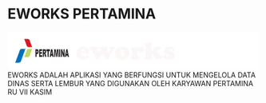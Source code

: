 # EWORKS PERTAMINA
![alt text](https://github.com/Winsdtrom5/PertaminaApp/blob/master/eworks.png?raw=true)<br/>
EWORKS ADALAH APLIKASI YANG BERFUNGSI UNTUK MENGELOLA DATA DINAS SERTA LEMBUR YANG DIGUNAKAN OLEH KARYAWAN PERTAMINA RU VII KASIM
